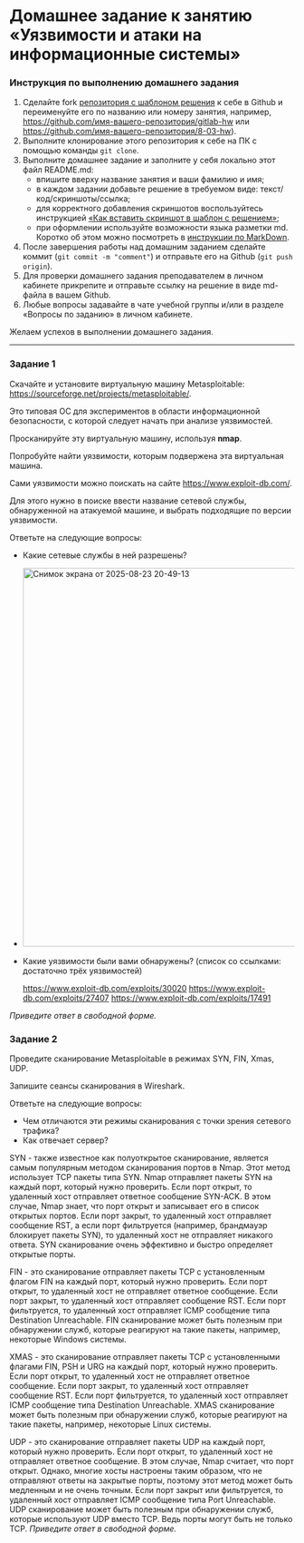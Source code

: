 # Домашнее задание к занятию «Уязвимости и атаки на информационные системы»

### Инструкция по выполнению домашнего задания

1. Сделайте fork [репозитория c шаблоном решения](https://github.com/netology-code/sys-pattern-homework) к себе в Github и переименуйте его по названию или номеру занятия, например, https://github.com/имя-вашего-репозитория/gitlab-hw или https://github.com/имя-вашего-репозитория/8-03-hw).
2. Выполните клонирование этого репозитория к себе на ПК с помощью команды `git clone`.
3. Выполните домашнее задание и заполните у себя локально этот файл README.md:
   - впишите вверху название занятия и ваши фамилию и имя;
   - в каждом задании добавьте решение в требуемом виде: текст/код/скриншоты/ссылка;
   - для корректного добавления скриншотов воспользуйтесь инструкцией [«Как вставить скриншот в шаблон с решением»](https://github.com/netology-code/sys-pattern-homework/blob/main/screen-instruction.md);
   - при оформлении используйте возможности языка разметки md. Коротко об этом можно посмотреть в [инструкции по MarkDown](https://github.com/netology-code/sys-pattern-homework/blob/main/md-instruction.md).
4. После завершения работы над домашним заданием сделайте коммит (`git commit -m "comment"`) и отправьте его на Github (`git push origin`).
5. Для проверки домашнего задания преподавателем в личном кабинете прикрепите и отправьте ссылку на решение в виде md-файла в вашем Github.
6. Любые вопросы задавайте в чате учебной группы и/или в разделе «Вопросы по заданию» в личном кабинете.

Желаем успехов в выполнении домашнего задания.

------

### Задание 1

Скачайте и установите виртуальную машину Metasploitable: https://sourceforge.net/projects/metasploitable/.

Это типовая ОС для экспериментов в области информационной безопасности, с которой следует начать при анализе уязвимостей.

Просканируйте эту виртуальную машину, используя **nmap**.

Попробуйте найти уязвимости, которым подвержена эта виртуальная машина.

Сами уязвимости можно поискать на сайте https://www.exploit-db.com/.

Для этого нужно в поиске ввести название сетевой службы, обнаруженной на атакуемой машине, и выбрать подходящие по версии уязвимости.

Ответьте на следующие вопросы:

- Какие сетевые службы в ней разрешены?

- <img width="789" height="668" alt="Снимок экрана от 2025-08-23 20-49-13" src="https://github.com/user-attachments/assets/9ec4a654-7a5c-4b4e-a1e1-b0c24e8ebf6e" />



- Какие уязвимости были вами обнаружены? (список со ссылками: достаточно трёх уязвимостей)

  https://www.exploit-db.com/exploits/30020
  https://www.exploit-db.com/exploits/27407
  https://www.exploit-db.com/exploits/17491
  
*Приведите ответ в свободной форме.*  

### Задание 2

Проведите сканирование Metasploitable в режимах SYN, FIN, Xmas, UDP.

Запишите сеансы сканирования в Wireshark.

Ответьте на следующие вопросы:

- Чем отличаются эти режимы сканирования с точки зрения сетевого трафика?
- Как отвечает сервер?
  
SYN - также известное как полуоткрытое сканирование, является самым популярным методом сканирования портов в Nmap. Этот метод использует TCP пакеты типа SYN. Nmap отправляет пакеты SYN на каждый порт, который нужно проверить. Если порт открыт, то удаленный хост отправляет ответное сообщение SYN-ACK. В этом случае, Nmap знает, что порт открыт и записывает его в список открытых портов. Если порт закрыт, то удаленный хост отправляет сообщение RST, а если порт фильтруется (например, брандмауэр блокирует пакеты SYN), то удаленный хост не отправляет никакого ответа. SYN сканирование очень эффективно и быстро определяет открытые порты.

FIN - это сканирование отправляет пакеты TCP с установленным флагом FIN на каждый порт, который нужно проверить. Если порт открыт, то удаленный хост не отправляет ответное сообщение. Если порт закрыт, то удаленный хост отправляет сообщение RST. Если порт фильтруется, то удаленный хост отправляет ICMP сообщение типа Destination Unreachable. FIN сканирование может быть полезным при обнаружении служб, которые реагируют на такие пакеты, например, некоторые Windows системы.

XMAS - это сканирование отправляет пакеты TCP с установленными флагами FIN, PSH и URG на каждый порт, который нужно проверить. Если порт открыт, то удаленный хост не отправляет ответное сообщение. Если порт закрыт, то удаленный хост отправляет сообщение RST. Если порт фильтруется, то удаленный хост отправляет ICMP сообщение типа Destination Unreachable. XMAS сканирование может быть полезным при обнаружении служб, которые реагируют на такие пакеты, например, некоторые Linux системы.

UDP - это сканирование отправляет пакеты UDP на каждый порт, который нужно проверить. Если порт открыт, то удаленный хост не отправляет ответное сообщение. В этом случае, Nmap считает, что порт открыт. Однако, многие хосты настроены таким образом, что не отправляют ответы на закрытые порты, поэтому этот метод может быть медленным и не очень точным. Если порт закрыт или фильтруется, то удаленный хост отправляет ICMP сообщение типа Port Unreachable. UDP сканирование может быть полезным при обнаружении служб, которые используют UDP вместо TCP. Ведь порты могут быть не только TCP.
*Приведите ответ в свободной форме.*
